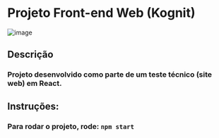 # Projeto Front-end Web (Kognit)

![image](https://github.com/user-attachments/assets/937b275f-c2f0-4a88-af85-6f4471fe253a)

## Descrição

### Projeto desenvolvido como parte de um teste técnico (site web) em React.

## Instruções:

### Para rodar o projeto, rode: `npm start`

